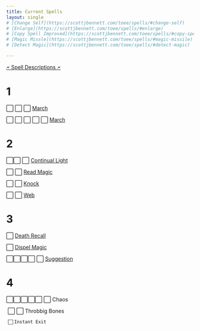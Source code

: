 ```yaml
---
title: Current Spells
layout: single
# [Change Self](https://scottjbennett.com/toee/spells/#change-self) 
# [Enlarge](https://scottjbennett.com/toee/spells/#enlarge)
# [Copy Spell Improved](https://scottjbennett.com/toee/spells/#copy-spell-improved)
# [Magic Missle](https://scottjbennett.com/toee/spells/#magic-missile) 
# [Detect Magic](https://scottjbennett.com/toee/spells/#detect-magic)

---
```


[🗲 Spell Descriptions 🗲](/toee/spells)

# 1

   ⃞       ⃞       ⃞     [March](https://scottjbennett.com/toee/spells/#march)

   ⃞       ⃞       ⃞       ⃞       ⃞     [March](https://scottjbennett.com/toee/spells/#Magic-missle)

# 2

⃞⃞ ⃞   [Continual Light](https://scottjbennett.com/toee/spells/#continual-light)

⃞ ⃞   [Read Magic](https://scottjbennett.com/toee/spells/#read-magic)

⃞ ⃞   [Knock](https://scottjbennett.com/toee/spells/#knock)

⃞ ⃞   [Web](https://scottjbennett.com/toee/spells/#web)

# 3

 ⃞   [Death Recall](https://scottjbennett.com/toee/spells/#death-recall)

 ⃞   [Dispel Magic](https://scottjbennett.com/toee/spells/#dispel-magic)

⃞⃞⃞⃞ ⃞   [Suggestion](https://scottjbennett.com/toee/spells/#suggestion) 

# 4

⃞⃞⃞⃞⃞ ⃞   Chaos

​     ⃞              ⃞                 Throbbig Bones  

      ⃞ Instant Exit

